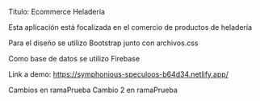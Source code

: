 Titulo: Ecommerce Heladeria

Esta aplicación está focalizada en el comercio de productos de heladería 

Para el diseño se utilizo Bootstrap junto con archivos.css

Como base de datos se utilizo Firebase 

Link a demo: https://symphonious-speculoos-b64d34.netlify.app/

Cambios en ramaPrueba
Cambio 2 en ramaPrueba